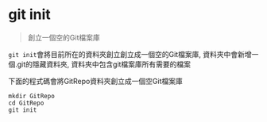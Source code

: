 # git init
> 創立一個空的Git檔案庫

`git init`會將目前所在的資料夾創立創立成一個空的Git檔案庫, 資料夾中會新增一個.git的隱藏資料夾, 資料夾中包含git檔案庫所有需要的檔案

下面的程式碼會將GitRepo資料夾創立成一個空Git檔案庫
```
mkdir GitRepo
cd GitRepo
git init
```